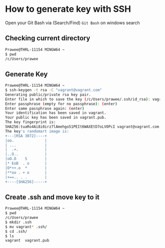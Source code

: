 # How to generate key with SSH

Open your Git Bash via (Search/Find) `Git Bash` on windows search

## Checking current directory

```bash
Prawee@THRL-11154 MINGW64 ~
$ pwd
/c/Users/prawee
```

## Generate Key

```bash
Prawee@THRL-11154 MINGW64 ~
$ ssh-keygen -t rsa -C "vagrant@vagrant.com"
Generating public/private rsa key pair.
Enter file in which to save the key (/c/Users/prawee/.ssh/id_rsa): vagrant
Enter passphrase (empty for no passphrase): (enter)
Enter same passphrase again: (enter)
Your identification has been saved in vagrant.
Your public key has been saved in vagrant.pub.
The key fingerprint is:
SHA256:tuaRo4Ai8i0irz7lAmehgo51PEIt6WAXEtD7oLVOPcI vagrant@vagrant.com
The key's randomart image is:
+---[RSA 3072]----+
|oo.              |
| ...             |
|  .+.            |
|..O..            |
|oO.O    S        |
|* EoB  . o       |
|O*++.o  *        |
|**oo . + o       |
|+==.. . .        |
+----[SHA256]-----+
```

## Create .ssh and move key to it

```bash
Prawee@THRL-11154 MINGW64 ~
$ pwd
/c/Users/prawee
$ mkdir .ssh
$ mv vagrant* .ssh/
$ cd .ssh/
$ ls
vagrant  vagrant.pub
```